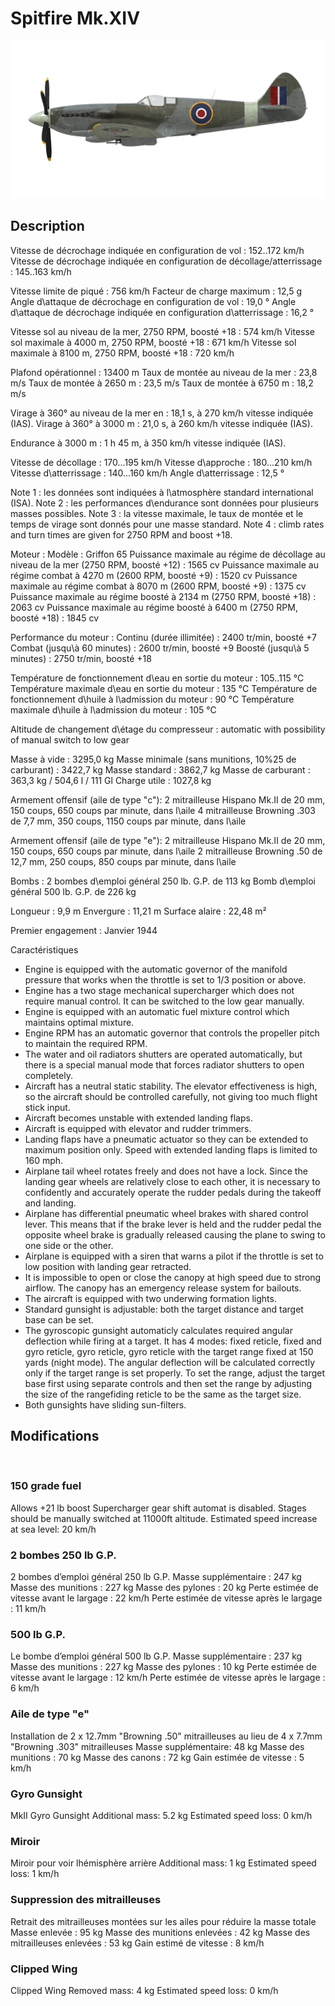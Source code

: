 ﻿# Spitfire Mk.XIV

![spitfiremkxiv](../images/spitfiremkxiv.png)

## Description

Vitesse de décrochage indiquée en configuration de vol : 152..172 km/h
Vitesse de décrochage indiquée en configuration de décollage/atterrissage : 145..163 km/h

Vitesse limite de piqué : 756 km/h
Facteur de charge maximum : 12,5 g
Angle d\attaque de décrochage en configuration de vol : 19,0 °
Angle d\attaque de décrochage indiquée en configuration d\atterrissage : 16,2 °

Vitesse sol au niveau de la mer, 2750 RPM, boosté +18 : 574 km/h
Vitesse sol maximale à 4000 m, 2750 RPM, boosté +18 : 671 km/h
Vitesse sol maximale à 8100 m, 2750 RPM, boosté +18 : 720 km/h

Plafond opérationnel : 13400 m
Taux de montée au niveau de la mer : 23,8 m/s
Taux de montée à 2650 m : 23,5 m/s
Taux de montée à 6750 m : 18,2 m/s

Virage à 360° au niveau de la mer en : 18,1 s, à 270 km/h vitesse indiquée (IAS).
Virage à 360° à 3000 m : 21,0 s, à 260 km/h vitesse indiquée (IAS).

Endurance à 3000 m : 1 h 45 m, à 350 km/h vitesse indiquée (IAS).

Vitesse de décollage : 170...195 km/h
Vitesse d\approche : 180...210 km/h
Vitesse d\atterrissage : 140...160 km/h
Angle d\atterrissage : 12,5 °

Note 1 : les données sont indiquées à l\atmosphère standard international (ISA).
Note 2 : les performances d\endurance sont données pour plusieurs masses possibles.
Note 3 : la vitesse maximale, le taux de montée et le temps de virage sont donnés pour une masse standard.
Note 4 : climb rates and turn times are given for 2750 RPM and boost +18.

Moteur :
Modèle : Griffon 65
Puissance maximale au régime de décollage au niveau de la mer (2750 RPM, boosté +12) : 1565 cv
Puissance maximale au régime combat à 4270 m (2600 RPM, boosté +9) : 1520 cv
Puissance maximale au régime combat à 8070 m (2600 RPM, boosté +9) : 1375 cv
Puissance maximale au régime boosté à 2134 m (2750 RPM, boosté +18) : 2063 cv
Puissance maximale au régime boosté à 6400 m (2750 RPM, boosté +18) : 1845 cv

Performance du moteur :
Continu (durée illimitée) : 2400 tr/min, boosté +7
Combat (jusqu\à 60 minutes) : 2600 tr/min, boosté +9
Boosté (jusqu\à 5 minutes) : 2750 tr/min, boosté +18

Température de fonctionnement d\eau en sortie du moteur : 105..115 °C
Température maximale d\eau en sortie du moteur : 135 °C
Température de fonctionnement d\huile à l\admission du moteur : 90 °C
Température maximale d\huile à l\admission du moteur : 105 °C

Altitude de changement d\étage du compresseur : automatic with possibility of manual switch to low gear

Masse à vide : 3295,0 kg
Masse minimale (sans munitions, 10%25 de carburant) : 3422,7 kg
Masse standard : 3862,7 kg
Masse de carburant : 363,3 kg / 504,6 l / 111 Gl
Charge utile : 1027,8 kg

Armement offensif (aile de type "c"):
2 mitrailleuse Hispano Mk.II de 20 mm, 150 coups, 650 coups par minute, dans l\aile
4 mitrailleuse Browning .303 de 7,7 mm, 350 coups, 1150 coups par minute, dans l\aile

Armement offensif (aile de type "e"):
2 mitrailleuse Hispano Mk.II de 20 mm, 150 coups, 650 coups par minute, dans l\aile
2 mitrailleuse Browning .50 de 12,7 mm, 250 coups, 850 coups par minute, dans l\aile

Bombs :
2 bombes d\emploi général 250 lb. G.P. de 113 kg
Bomb d\emploi général 500 lb. G.P. de 226 kg

Longueur : 9,9 m
Envergure : 11,21 m
Surface alaire : 22,48 m²

Premier engagement : Janvier 1944

Caractéristiques
- Engine is equipped with the automatic governor of the manifold pressure that works when the throttle is set to 1/3 position or above.
- Engine has a two stage mechanical supercharger which does not require manual control. It can be switched to the low gear manually.
- Engine is equipped with an automatic fuel mixture control which maintains optimal mixture.
- Engine RPM has an automatic governor that controls the propeller pitch to maintain the required RPM.
- The water and oil radiators shutters are operated automatically, but there is a special manual mode that forces radiator shutters to open completely.
- Aircraft has a neutral static stability. The elevator effectiveness is high, so the aircraft should be controlled carefully, not giving too much flight stick input.
- Aircraft becomes unstable with extended landing flaps.
- Aircraft is equipped with elevator and rudder trimmers.
- Landing flaps have a pneumatic actuator so they can be extended to maximum position only. Speed with extended landing flaps is limited to 160 mph.
- Airplane tail wheel rotates freely and does not have a lock. Since the landing gear wheels are relatively close to each other, it is necessary to confidently and accurately operate the rudder pedals during the takeoff and landing.
- Airplane has differential pneumatic wheel brakes with shared control lever. This means that if the brake lever is held and the rudder pedal the opposite wheel brake is gradually released causing the plane to swing to one side or the other.
- Airplane is equipped with a siren that warns a pilot if the throttle is set to low position with landing gear retracted.
- It is impossible to open or close the canopy at high speed due to strong airflow. The canopy has an emergency release system for bailouts.
- The aircraft is equipped with two underwing formation lights.
- Standard gunsight is adjustable: both the target distance and target base can be set.
- The gyroscopic gunsight automaticly calculates required angular deflection while firing at a target. It has 4 modes: fixed reticle, fixed and gyro reticle, gyro reticle, gyro reticle with the target range fixed at 150 yards (night mode). The angular deflection will be calculated correctly only if the target range is set properly. To set the range, adjust the target base first using separate controls and then set the range by adjusting the size of the rangefiding reticle to be the same as the target size.
- Both gunsights have sliding sun-filters.

## Modifications
﻿

### 150 grade fuel

Allows +21 lb boost
Supercharger gear shift automat is disabled. Stages should be manually switched at 11000ft altitude.
Estimated speed increase at sea level: 20 km/h﻿

### 2 bombes 250 lb G.P.

2 bombes d’emploi général 250 lb G.P.
Masse supplémentaire : 247 kg
Masse des munitions : 227 kg
Masse des pylones : 20 kg
Perte estimée de vitesse avant le largage : 22 km/h
Perte estimée de vitesse après le largage : 11 km/h﻿

### 500 lb G.P.

Le bombe d’emploi général 500 lb G.P.
Masse supplémentaire : 237 kg
Masse des munitions : 227 kg
Masse des pylones : 10 kg
Perte estimée de vitesse avant le largage : 12 km/h
Perte estimée de vitesse après le largage : 6 km/h﻿

### Aile de type "e"

Installation de 2 x 12.7mm "Browning .50" mitrailleuses au lieu de 4 x 7.7mm "Browning .303" mitrailleuses
Masse supplémentaire: 48 kg
Masse des munitions : 70 kg
Masse des canons : 72 kg
Gain estimée de vitesse : 5 km/h﻿

### Gyro Gunsight

MkII Gyro Gunsight
Additional mass: 5.2 kg
Estimated speed loss: 0 km/h﻿

### Miroir

Miroir pour voir lhémisphère arrière
Additional mass: 1 kg
Estimated speed loss: 1 km/h﻿

### Suppression des mitrailleuses

Retrait des mitrailleuses montées sur les ailes pour réduire la masse totale
Masse enlevée : 95 kg
Masse des munitions enlevées : 42 kg
Masse des mitrailleuses enlevées : 53 kg
Gain estimé de vitesse : 8 km/h﻿

### Clipped Wing

Clipped Wing
Removed mass: 4 kg
Estimated speed loss: 0 km/h